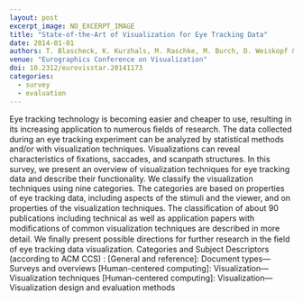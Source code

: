 ```yaml
---
layout: post
excerpt_image: NO_EXCERPT_IMAGE
title: "State-of-the-Art of Visualization for Eye Tracking Data"
date: 2014-01-01
authors: T. Blascheck, K. Kurzhals, M. Raschke, M. Burch, D. Weiskopf & T. Ertl
venue: "Eurographics Conference on Visualization"
doi: 10.2312/eurovisstar.20141173
categories:
  - survey
  - evaluation
---
```

Eye tracking technology is becoming easier and cheaper to use, resulting in its increasing application to numerous ﬁelds of research. The data collected during an eye tracking experiment can be analyzed by statistical methods and/or with visualization techniques. Visualizations can reveal characteristics of ﬁxations, saccades, and scanpath structures. In this survey, we present an overview of visualization techniques for eye tracking data and describe their functionality. We classify the visualization techniques using nine categories. The categories are based on properties of eye tracking data, including aspects of the stimuli and the viewer, and on properties of the visualization techniques. The classiﬁcation of about 90 publications including technical as well as application papers with modiﬁcations of common visualization techniques are described in more detail. We ﬁnally present possible directions for further research in the ﬁeld of eye tracking data visualization. Categories and Subject Descriptors (according to ACM CCS) : [General and reference]: Document types—Surveys and overviews [Human-centered computing]: Visualization—Visualization techniques [Human-centered computing]: Visualization—Visualization design and evaluation methods
